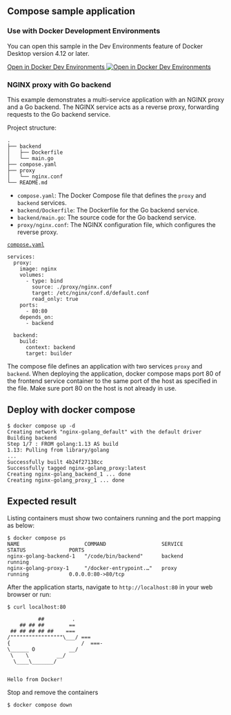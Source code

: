## Compose sample application

### Use with Docker Development Environments

You can open this sample in the Dev Environments feature of Docker Desktop version 4.12 or later.

[Open in Docker Dev Environments <img src="../open_in_new.svg" alt="Open in Docker Dev Environments" align="top"/>](https://open.docker.com/dashboard/dev-envs?url=https://github.com/docker/awesome-compose/tree/master/nginx-golang)

### NGINX proxy with Go backend

This example demonstrates a multi-service application with an NGINX proxy and a Go backend. The NGINX service acts as a reverse proxy, forwarding requests to the Go backend service.

Project structure:
```
.
├── backend
│   ├── Dockerfile
│   └── main.go
├── compose.yaml
├── proxy
│   └── nginx.conf
└── README.md
```

*   `compose.yaml`: The Docker Compose file that defines the `proxy` and `backend` services.
*   `backend/Dockerfile`: The Dockerfile for the Go backend service.
*   `backend/main.go`: The source code for the Go backend service.
*   `proxy/nginx.conf`: The NGINX configuration file, which configures the reverse proxy.

[`compose.yaml`](compose.yaml)
```
services:
  proxy:
    image: nginx
    volumes:
      - type: bind
        source: ./proxy/nginx.conf
        target: /etc/nginx/conf.d/default.conf
        read_only: true
    ports:
      - 80:80
    depends_on:
      - backend

  backend:
    build:
      context: backend
      target: builder
```
The compose file defines an application with two services `proxy` and `backend`.
When deploying the application, docker compose maps port 80 of the frontend service container to the same port of the host as specified in the file.
Make sure port 80 on the host is not already in use.

## Deploy with docker compose

```
$ docker compose up -d
Creating network "nginx-golang_default" with the default driver
Building backend
Step 1/7 : FROM golang:1.13 AS build
1.13: Pulling from library/golang
...
Successfully built 4b24f27138cc
Successfully tagged nginx-golang_proxy:latest
Creating nginx-golang_backend_1 ... done
Creating nginx-golang_proxy_1 ... done
```

## Expected result

Listing containers must show two containers running and the port mapping as below:
```
$ docker compose ps
NAME                     COMMAND                  SERVICE             STATUS              PORTS
nginx-golang-backend-1   "/code/bin/backend"      backend             running
nginx-golang-proxy-1     "/docker-entrypoint.…"   proxy               running             0.0.0.0:80->80/tcp
```

After the application starts, navigate to `http://localhost:80` in your web browser or run:
```
$ curl localhost:80

          ##         .
    ## ## ##        ==
 ## ## ## ## ##    ===
/"""""""""""""""""\___/ ===
{                       /  ===-
\______ O           __/
 \    \         __/
  \____\_______/

	
Hello from Docker!
```

Stop and remove the containers
```
$ docker compose down
```
